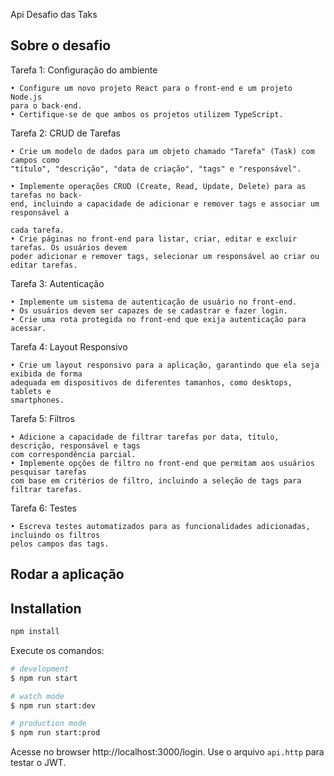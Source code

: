 Api Desafio das Taks

## Sobre o desafio

Tarefa 1: Configuração do ambiente

    • Configure um novo projeto React para o front-end e um projeto Node.js
    para o back-end.
    • Certifique-se de que ambos os projetos utilizem TypeScript.

Tarefa 2: CRUD de Tarefas

    • Crie um modelo de dados para um objeto chamado "Tarefa" (Task) com campos como
    "título", "descrição", "data de criação", "tags" e "responsável".

    • Implemente operações CRUD (Create, Read, Update, Delete) para as tarefas no back-
    end, incluindo a capacidade de adicionar e remover tags e associar um responsável a

    cada tarefa.
    • Crie páginas no front-end para listar, criar, editar e excluir tarefas. Os usuários devem
    poder adicionar e remover tags, selecionar um responsável ao criar ou editar tarefas.

Tarefa 3: Autenticação

    • Implemente um sistema de autenticação de usuário no front-end.
    • Os usuários devem ser capazes de se cadastrar e fazer login.
    • Crie uma rota protegida no front-end que exija autenticação para acessar.

Tarefa 4: Layout Responsivo

    • Crie um layout responsivo para a aplicação, garantindo que ela seja exibida de forma
    adequada em dispositivos de diferentes tamanhos, como desktops, tablets e
    smartphones.

Tarefa 5: Filtros

    • Adicione a capacidade de filtrar tarefas por data, título, descrição, responsável e tags
    com correspondência parcial.
    • Implemente opções de filtro no front-end que permitam aos usuários pesquisar tarefas
    com base em critérios de filtro, incluindo a seleção de tags para filtrar tarefas.

Tarefa 6: Testes

    • Escreva testes automatizados para as funcionalidades adicionadas, incluindo os filtros
    pelos campos das tags.

## Rodar a aplicação

## Installation


```bash
npm install
```

Execute os comandos:


```bash
# development
$ npm run start

# watch mode
$ npm run start:dev

# production mode
$ npm run start:prod
```

Acesse no browser http://localhost:3000/login. Use o arquivo `api.http` para testar o JWT.

